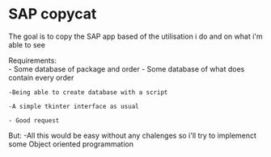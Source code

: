 # SAP copycat
The goal is to copy the SAP app based of the utilisation i do and on what i'm able to see

Requirements:   
    - Some database of package and order 
        - Some database of what does contain every order
    
    -Being able to create database with a script

    -A simple tkinter interface as usual

    - Good request


But:
    -All this would be easy without any chalenges so i'll try to implemenct some Object oriented programmation